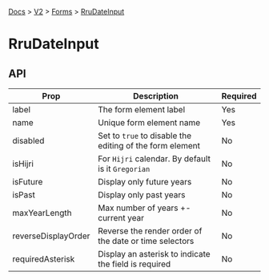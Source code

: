 [Docs](/) > [V2](/docs/v2/get-started) > [Forms](/docs/v2/components/RruForm) > [RruDateInput](/docs/v2/components/RruDateInput)


# RruDateInput

## API

| Prop | Description | Required |
|-|-|-|
| label | The form element label | Yes |
| name | Unique form element name | Yes |
| disabled | Set to `true` to disable the editing of the form element | No |
| isHijri | For `Hijri` calendar. By default is it `Gregorian` | No |
| isFuture | Display only future years | No |
| isPast | Display only past years | No |
| maxYearLength | Max number of years +- current year | No |
| reverseDisplayOrder | Reverse the render order of the date or time selectors | No |
| requiredAsterisk | Display an asterisk to indicate the field is required | No |

